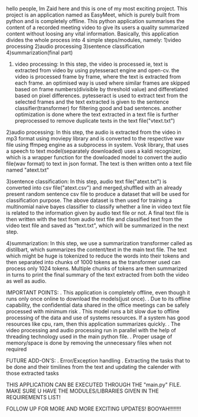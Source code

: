 hello people,
Im Zaid here and this is one of my most exciting project. This project is an application named as EasyMeet, which is purely built from python and is completely offline.
This python application summarises the content of a recorded meeting video to give its users a quality summarized content without loosing any vital information.
Basically, this application divides the whole process into 4 simple steps/modules, namely:
                                     1)video processing
                                     2)audio processing
                                     3)sentence classification
                                     4)summarization(final part)

1) video processing: In this step, the video is processed ie, text is extracted from video by using pytesseract engine and open-cv.
                     the video is processed frame by frame, where the text is extracted from each frame.
                     an optimised way is used where similar frames are skipped based on frame numbers(divisible by threshold value) and differetiated based on pixel differences.
                     pytesseract is used to extract text from the selected frames and the text extracted is given to the sentence classifier(transformer) for filtering good and bad sentences.
                     another optimization is done where the text extracted in a text file is further preprocessed to remove duplicate texts in the text file("vtext.txt")

2)audio processing: In this step, the audio is extracted from the video in mp3 format using moviepy library and is converted to the respective wav file using ffmpeg engine as a subprocess in system.
                    Vosk library, that uses a speech to text model(separately downloaded) uses a kaldi recognizer, which is a wrapper function for the dowloaded model to convert the audio file(wav format) to text in json format.
                    The text is then written onto a text file named "atext.txt"

3)sentence classification: In this step, audio text file("atext.txt") is converted into csv file("atext.csv") and merged,shuffled with an already present random sentence csv file to produce a dataset that will be used for classification purpose.
                           The above dataset is then used for training a multinomial naive bayes classifier to classify whether a line in video text file is related to the information given by audio text file or not.
                           A final text file is then written with the text from audio text file and classified text from the video text file and saved as "text.txt", which will be summarized in the next step.

4)summarization: In this step, we use a summarization transformer called as distilbart, which summarizes the content/text in the main text file.
                 The text which might be huge is tokenized to reduce the words into their tokens and then separated into chunks of 1000 tokens as the transformer used can process only 1024 tokens.
                 Multiple chunks of tokens are then summarized in turns to print the final summary of the text extracted from both the video as well as audio.


IMPORTANT POINTS:
. This application is completely offline, even though it runs only once online to download the models(just once).
. Due to its offline capability, the confidential data shared in the office meetings can be safely processed with minimum risk
. This model runs a bit slow due to offline processing of the data and use of systems resources. If a system has good resources like cpu, ram, then this application summarizes quickly.
. The video processing and audio processing run in parallel with the help of threading technology used in the main python file.
. Proper usage of memory/space is done by removing the unnecessary files when not required

FUTURE ADD-ON'S:
. Error/Exception handling 
. Extracting the tasks that to be done and their timilines from the text and updating the calender with those extracted tasks

THIS APPLICATION CAN BE EXECUTED THROUGH THE "main.py" FILE. MAKE SURE U HAVE THE MODULES/LIBRARIES GIVEN IN THE REQUIREMENTS LIST!

FOLLOW UP FOR MORE AND MORE EXCITING UPDATES!
BOOYAH!!!!!!!!
